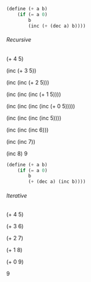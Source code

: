 ```scheme
(define (+ a b)
    (if (= a 0)
        b
        (inc (+ (dec a) b))))
```
###### Recursive
(+ 4 5)

(inc (+ 3 5))

(inc (inc (+ 2 5)))

(inc (inc (inc (+ 1 5))))

(inc (inc (inc (inc (+ 0 5)))))

(inc (inc (inc (inc 5))))

(inc (inc (inc 6)))

(inc (inc 7))

(inc 8)
9

```scheme
(define (+ a b)
    (if (= a 0)
        b
        (+ (dec a) (inc b))))
```
###### Iterative
(+ 4 5)

(+ 3 6)

(+ 2 7)

(+ 1 8)

(+ 0 9)

9

